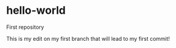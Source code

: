 hello-world
===========

First repository

This is my edit on my first branch that will lead to my first commit!
